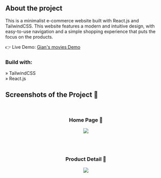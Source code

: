 <h2>About the project</h2>

<label>This is a minimalist e-commerce website built with React.js and TailwindCSS. This website features a modern and intuitive design, with easy-to-use navigation and a simple shopping experience that puts the focus on the products.</p>

👉 Live Demo: <a href='https://giansmovies.netlify.app/'>Gian's movies Demo</a>

<h3>Build with:</h3>

» TailwindCSS <br>
» React.js

<h2>Screenshots of the Project 📸</h2>
<br>
<h3 align='center'>Home Page 🏡</h3>

<div align='center'>
<img src='https://raw.githubusercontent.com/gianprocopio/eccomerce-reactjs/main/img/home-page.png'/>
</div>

<br><br>
<h3 align='center'>Product Detail 📝</h3>

<div align='center'>
<img src='https://raw.githubusercontent.com/gianprocopio/eccomerce-reactjs/main/img/product-detail.png'/>

<br>
<br>
</div>
